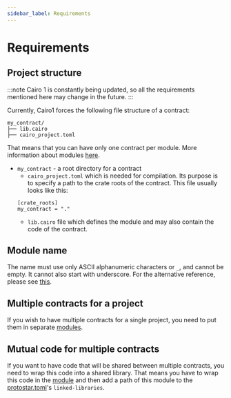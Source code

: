 ```yaml
---
sidebar_label: Requirements
---
```


# Requirements

## Project structure

:::note
Cairo 1 is constantly being updated, so all the requirements mentioned here may change in the future.
:::

Currently, Cairo1 forces the following file structure of a contract:
```
my_contract/
├── lib.cairo
├── cairo_project.toml
```

That means that you can have only one contract per module. More information about modules [here](./02-project-initialization.md#cairo-1-modules).

- `my_contract` - a root directory for a contract
    - `cairo_project.toml` which is needed for compilation. Its purpose is to specify a path to the crate roots of the contract.
    This file usually looks like this:
    ```
    [crate_roots]
    my_contract = "."
    ```
    - `lib.cairo` file which defines the module and may also contain the code of the contract.

## Module name

The name must use only ASCII alphanumeric characters or `_`, and cannot be empty. It cannot also start with underscore. For the alternative reference, please see [this](https://docs.swmansion.com/scarb/docs/reference/manifest#name).

## Multiple contracts for a project

If you wish to have multiple contracts for a single project, you need to put them in separate [modules](./02-project-initialization.md#cairo-1-modules).

## Mutual code for multiple contracts

If you want to have code that will be shared between multiple contracts, you need to wrap this code into a shared library.
That means you have to wrap this code in the [module](./02-project-initialization.md#cairo-1-modules) and then add a path of this module to the [protostar.toml](./02-project-initialization.md#the-protostartoml)'s `linked-libraries`.
